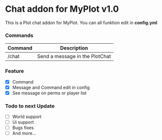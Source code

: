 # Chat addon for MyPlot v1.0
This is a Plot chat addon for MyPlot.
You can all funktion edit in **config.yml**

### Commands
|**Command**|**Description**|
|-----------|---------------|
|/chat <message>|Send a message in the PlotChat|

### Feature
- [X] Command
- [X] Message and Command edit in config
- [X] See message on perms or player list

### Todo to next Update
- [ ] World support
- [ ] Ui support
- [ ] Bugs fixes
- [ ] And more...